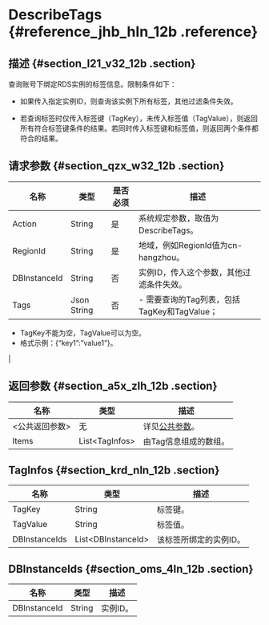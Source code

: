 # DescribeTags {#reference_jhb_hln_12b .reference}

## 描述 {#section_l21_v32_12b .section}

查询账号下绑定RDS实例的标签信息。限制条件如下：

-   如果传入指定实例ID，则查询该实例下所有标签，其他过滤条件失效。

-   若查询标签时仅传入标签键（TagKey），未传入标签值（TagValue），则返回所有符合标签键条件的结果。若同时传入标签键和标签值，则返回两个条件都符合的结果。


## 请求参数 {#section_qzx_w32_12b .section}

|名称|类型|是否必须|描述|
|--|--|----|--|
|Action|String|是|系统规定参数，取值为DescribeTags。|
|RegionId|String|是|地域，例如RegionId值为cn-hangzhou。|
|DBInstanceId|String|否|实例ID，传入这个参数，其他过滤条件失效。|
|Tags|Json String|否| -   需要查询的Tag列表，包括TagKey和TagValue；
-   TagKey不能为空，TagValue可以为空。
-   格式示例：\{“key1”:”value1”\}。

 |

## 返回参数 {#section_a5x_zlh_12b .section}

|名称|类型|描述|
|--|--|--|
|<公共返回参数\>|无|详见[公共参数](cn.zh-CN/API参考/使用API/公共参数.md#)。|
|Items|List<TagInfos\>|由Tag信息组成的数组。|

## TagInfos {#section_krd_nln_12b .section}

|名称|类型|描述|
|--|--|--|
|TagKey|String|标签键。|
|TagValue|String|标签值。|
|DBInstanceIds|List<DBInstanceId\>|该标签所绑定的实例ID。|

## DBInstanceIds {#section_oms_4ln_12b .section}

|名称|类型|描述|
|--|--|--|
|DBInstanceId|String|实例ID。|

